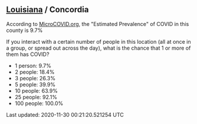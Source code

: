 
## [Louisiana](/united-states/louisiana) / Concordia

According to [MicroCOVID.org](http://microcovid.org),
the "Estimated Prevalence" of COVID in this county is 9.7%

If you interact with a certain number of people in this location
(all at once in a group, or spread out across the day), what is the chance that
1 or more of them has COVID?

- 1 person: 9.7%
- 2 people: 18.4%
- 3 people: 26.3%
- 5 people: 39.9%
- 10 people: 63.9%
- 25 people: 92.1%
- 100 people: 100.0%

Last updated: 2020-11-30 00:21:20.521254 UTC
